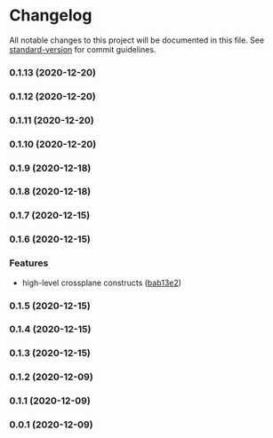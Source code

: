 # Changelog

All notable changes to this project will be documented in this file. See [standard-version](https://github.com/conventional-changelog/standard-version) for commit guidelines.

### 0.1.13 (2020-12-20)

### 0.1.12 (2020-12-20)

### 0.1.11 (2020-12-20)

### 0.1.10 (2020-12-20)

### 0.1.9 (2020-12-18)

### 0.1.8 (2020-12-18)

### 0.1.7 (2020-12-15)

### 0.1.6 (2020-12-15)


### Features

* high-level crossplane constructs ([bab13e2](https://github.com/crossplane-contrib/crossplane-cdk/commit/bab13e2073bc089420400c261cbc99b68b6f6aba))

### 0.1.5 (2020-12-15)

### 0.1.4 (2020-12-15)

### 0.1.3 (2020-12-15)

### 0.1.2 (2020-12-09)

### 0.1.1 (2020-12-09)

### 0.0.1 (2020-12-09)
